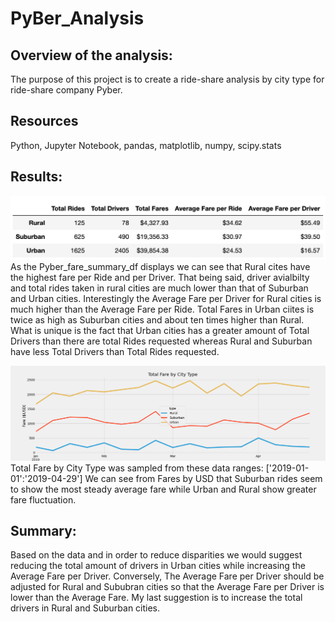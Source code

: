 # PyBer_Analysis

## Overview of the analysis:
The purpose of this project is to create a ride-share analysis by city type for ride-share company Pyber.

## Resources
Python, Jupyter Notebook, pandas, matplotlib, numpy, scipy.stats

## Results:
![Pyber_fare_summary_df.png](/Resources/Pyber_fare_summary_df.png)
As the Pyber_fare_summary_df displays we can see that Rural cites have the highest fare per Ride and per Driver. That being said, driver avialbilty and total rides taken in rural cities are much lower than that of Suburban and Urban cities. Interestingly the Average Fare per Driver for Rural cities is much higher than the Average Fare per Ride. 
Total Fares in Urban ciites is twice as high as Suburban cities and about ten times higher than Rural. What is unique is the fact that Urban cities has a greater amount of Total Drivers than there are total Rides requested whereas Rural and Suburban have less Total Drivers than Total Rides requested.

![PyBer_fare_summary.png](/Resources/PyBer_fare_summary.png)
Total Fare by City Type was sampled from these data ranges: ['2019-01-01':'2019-04-29']
We can see from Fares by USD that Suburban rides seem to show the most steady average fare while Urban and Rural show greater fare fluctuation. 

## Summary:
Based on the data and in order to reduce disparities we would suggest reducing the total amount of drivers in Urban cities while increasing the Average Fare per Driver. Conversely, The Average Fare per Driver should be adjusted for Rural and Sububran cities so that the Average Fare per Driver is lower than the Average Fare. My last suggestion is to increase the total drivers in Rural and Suburban cities.